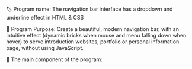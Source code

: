 🏷️ Program name: The navigation bar interface has a dropdown and underline effect in HTML & CSS

🎯 Program Purpose: Create a beautiful, modern navigation bar, with an intuitive effect (dynamic bricks when mouse and menu falling down when hover) to serve introduction websites, portfolio or personal information page, without using JavaScript.

🧩 The main component of the program:
